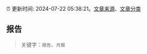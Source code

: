 :alarm_clock: 更新时间: 2024-07-22 05:38:21。[文章来源](/README.md)、[文章分类](/TAGS.md)

## 报告


> 关键字：`报告`、`月报`



